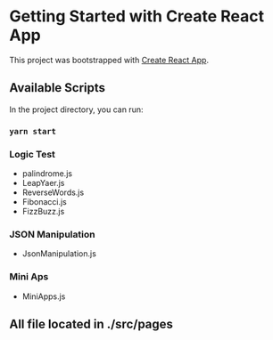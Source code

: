 # Getting Started with Create React App

This project was bootstrapped with [Create React App](https://github.com/facebook/create-react-app).

## Available Scripts

In the project directory, you can run:

### `yarn start`


### Logic Test
  - palindrome.js
  - LeapYaer.js
  - ReverseWords.js
  - Fibonacci.js
  - FizzBuzz.js

### JSON Manipulation
  - JsonManipulation.js

### Mini Aps
  - MiniApps.js

## All file located in ./src/pages
